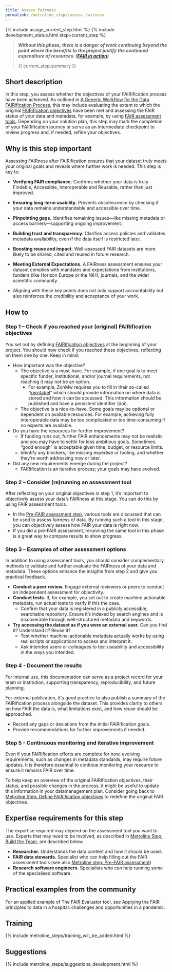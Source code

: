 ```yaml
---
title: Assess fairness
permalink: /metroline_steps/assess_fairness
---
```


{% include assign_current_step.html %}
{% include development_status.html step=current_step %}

>***Without this phase, there is a danger of work continuing beyond the point where the benefits to the project justify the continued expenditure of resources. ([FAIR in action](https://pmc.ncbi.nlm.nih.gov/articles/PMC10199076/))***
> 
> {{ current_step.summary }}

## Short description 
In this step, you assess whether the objectives of your FAIRification process have been achieved. As outlined in [A Generic Workflow for the Data FAIRification Process](https://direct.mit.edu/dint/article/2/1-2/56/9988/A-Generic-Workflow-for-the-Data-FAIRification), this may include evaluating the extent to which the original [FAIRification objectives]({{site.baseurl}}/metroline_steps/define_fairification_objectives) have been met and assessing the FAIR status of your data and metadata, for example, by using [FAIR assessment tools]({{site.baseurl}}/metroline_steps/pre_fair_assessment). Depending on your solution plan, this step may mark the completion of your FAIRification journey or serve as an intermediate checkpoint to review progress and, if needed, refine your objectives.

## Why is this step important 
Assessing FAIRness after FAIRification ensures that your dataset truly meets your original goals and reveals where further work is needed. This step is key to: 
* **Verifying FAIR compliance.** Confirms whether your data is truly Findable, Accessible, Interoperable and Reusable, rather than just improved. 
* **Ensuring long-term usability.** Prevents obsolescence by checking if your data remains understandable and accessible over time. 
* **Pinpointing gaps.** Identifies remaining issues—like missing metadata or access barriers—supporting ongoing improvement. 
* **Building trust and transparency.** Clarifies access policies and validates metadata availability, even if the data itself is restricted later. 
* **Boosting reuse and impact.** Well-assessed FAIR datasets are more likely to be shared, cited and reused in future research. 
* **Meeting External Expectations.** A FAIRness assessment ensures your dataset complies with mandates and expectations from institutions, funders (like Horizon Europe or the NIH), journals, and the wider scientific community.  

* Aligning with these key points does not only support accountability but also reinforces the credibility and acceptance of your work. 

## How to 
### Step 1 – Check if you reached your (original) FAIRification objectives 
You set out by defining [FAIRification objectives]({{site.baseurl}}/metroline_steps/define_fairification_objectives) at the beginning of your project. You should now check if you reached these objectives, reflecting on them one by one. Keep in mind: 
* How important was the objective? 
  * The objective is a must-have. For example, if one goal is to meet specific funder, institutional, and/or journal requirements, not reaching it may not be an option. 
    * For example, ZonMw requires you to fill in their so-called “[kerntabel](https://www.zonmw.nl/nl/instructies-voor-rapportage-over-fair-datamanagement-met-kerngegevens)” which should provide information on where data is stored and how it can be accessed. This information should be published and have a persistent identifier (doi). 
  * The objective is a nice-to-have. Some goals may be optional or dependent on available resources. For example, achieving fully interoperable data may be too complicated or too time-consuming if no experts are available. 
* Do you have the resources for further improvement? 
  * If funding runs out, further FAIR enhancements may not be realistic and you may have to settle for less ambitious goals. Sometimes. “good enough” is acceptable given time, budget, or resource limits. 
  * Identify any blockers, like missing expertise or tooling, and whether they’re worth addressing now or later. 
* Did any new requirements emerge during the project?
  * FAIRification is an iterative process; your goals may have evolved. 

### Step 2 – Consider (re)running an assessment tool 
After reflecting on your original objectives in step 1, it’s important to objectively assess your data’s FAIRness at this stage. You can do this by using FAIR assessment tools. 
* In the [Pre-FAIR assessment step]({{site.baseurl}}/metroline_steps/pre_fair_assessment), various tools are discussed that can be used to assess fairness of data. By running such a tool in this stage, you can objectively assess how FAIR your data is right now.
* If you did a pre-FAIR assessment, rerunning the same tool in this phase is a great way to compare results to show progress. 

### Step 3 – Examples of other assessment options 
In addition to using assessment tools, you should consider complementary methods to validate and further evaluate the FAIRness of your data and metadata. These options enhance the insights from step 2 and give you practical feedback. 
* **Conduct a peer review.** Engage external reviewers or peers to conduct an independent assessment for objectivity. 
* **Conduct tests.** If, for example, you set out to create machine actionable metadata, run actual tests to verify if this the case. 
  * Confirm that your data is registered in a publicly accessible, searchable repository. Ensure it’s indexed by search engines and is discoverable through well-structured metadata and keywords.
* **Try accessing the dataset as if you were an external user.** Can you find it? Understand it? Reuse it?
  * Test whether machine-actionable metadata actually works by using real scripts or applications to access and interpret it.
  * Ask intended users or colleagues to test useability and accessibility in the ways you intended.

### Step 4 - Document the results 
For internal use, this documentation can serve as a project record for your team or institution, supporting transparency, reproducibility, and future planning.

For external publication, it's good practice to also publish a summary of the FAIRification process alongside the dataset. This provides clarity to others on how FAIR the data is, what limitations exist, and how reuse should be approached.
* Record any gaps or deviations from the initial FAIRification goals. 
* Provide recommendations for further improvements if needed. 

### Step 5 - Continuous monitoring and iterative improvement 
Even if your FAIRification efforts are complete for now, evolving requirements, such as changes in metadata standards, may require future updates. It is therefore essential to continue monitoring your resource to ensure it remains FAIR over time. 

To help keep an overview of the original FAIRification objectives, their status, and possible changes in the process, it might be useful to update this information in your datamanagement plan. Consider going back to [Metroline Step: Define FAIRification objectives]({{site.baseurl}}/metroline_steps/define_fairification_objectives) to redefine the original FAIR objectives.

## Expertise requirements for this step 
The expertise required may depend on the assessment tool you want to use. Experts that may need to be involved, as described in [Metroline Step: Build the Team]({{site.baseurl}}/metroline_steps/build_the_team), are described below. 
* **Researcher.** Understands the data content and how it should be used. 
* **FAIR data stewards.** Specialist who can help filling out the FAIR assessment tools (see also [Metroline step: Pre-FAIR assessment]({{site.baseurl}}/metroline_steps/pre_fair_assessment)) 
* **Research software engineers.** Specialists who can help running some of the specialised software. 

## Practical examples from the community 
For an applied example of The FAIR Evaluator tool, see Applying the FAIR principles to data in a hospital: challenges and opportunities in a pandemic. 

## Training
{% include metroline_steps/training_will_be_added.html %}

## Suggestions
{% include metroline_steps/suggestions_development.html %}

